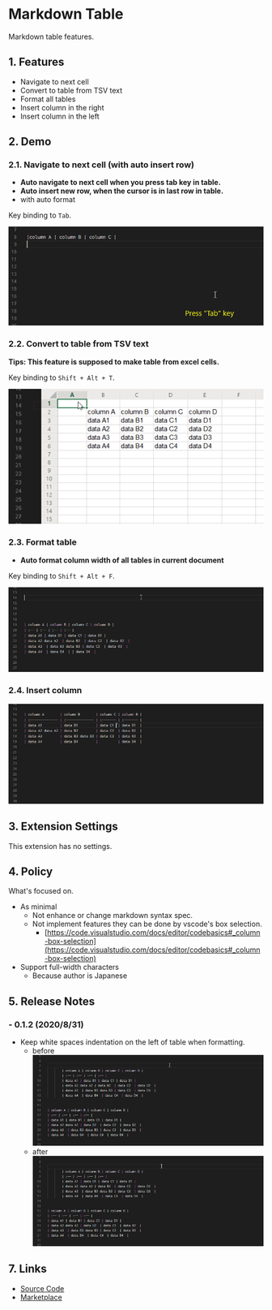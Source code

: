 # Markdown Table

Markdown table features.

## 1. Features

- Navigate to next cell
- Convert to table from TSV text
- Format all tables
- Insert column in the right
- Insert column in the left

## 2. Demo

### 2.1. Navigate to next cell (with auto insert row)

- **Auto navigate to next cell when you press tab key in table.**
- **Auto insert new row, when the cursor is in last row in table.**
- with auto format

Key binding to `Tab`.

![navigate](images/navigate_next_cell.gif)

### 2.2. Convert to table from TSV text

**Tips: This feature is supposed to make table from excel cells.**

Key binding to `Shift + Alt + T`.

![convert](images/table_from_excel.gif)

### 2.3. Format table

- **Auto format column width of all tables in current document**

Key binding to `Shift + Alt + F`.

![formattable](images/format_table.gif)

### 2.4. Insert column

![insert](images/insert.gif)

## 3. Extension Settings

This extension has no settings.

## 4. Policy

What's focused on.

- As minimal
    - Not enhance or change markdown syntax spec.
    - Not implement features they can be done by vscode's box selection.
        - [https://code.visualstudio.com/docs/editor/codebasics#_column-box-selection](https://code.visualstudio.com/docs/editor/codebasics#_column-box-selection)
- Support full-width characters
    - Because author is Japanese

## 5. Release Notes

### - 0.1.2 (2020/8/31)

- Keep white spaces indentation on the left of table when formatting.
    - before
    ![keepindent_before](images/keep_indent_before.gif)
    - after
    ![keepindent](images/keep_indent.gif)

## 7. Links

- [Source Code](https://github.com/takumisoft68/vscode-markdown-table)
- [Marketplace](https://marketplace.visualstudio.com/items?itemName=TakumiI.markdowntable)
